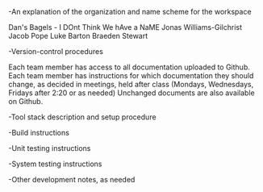-An explanation of the organization and name scheme for the workspace

Dan's Bagels - I DOnt Think We hAve a NaME
Jonas Williams-Gilchrist
Jacob Pope
Luke Barton
Braeden Stewart

-Version-control procedures

Each team member has access to all documentation uploaded to Github.
Each team member has instructions for which documentation they should change, as decided in meetings, held after class (Mondays, Wednesdays, Fridays after 2:20 or as needed)
Unchanged documents are also available on Github.

-Tool stack description and setup procedure

-Build instructions

-Unit testing instructions

-System testing instructions

-Other development notes, as needed